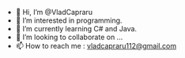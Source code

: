 - 👋 Hi, I’m @VladCapraru
- 👀 I’m interested in programming.
- 🌱 I’m currently learning C# and Java.
- 💞️ I’m looking to collaborate on ...
- 📫 How to reach me : vladcapraru112@gmail.com

<!---
VladCapraru/VladCapraru is a ✨ special ✨ repository because its `README.md` (this file) appears on your GitHub profile.
You can click the Preview link to take a look at your changes.
--->

